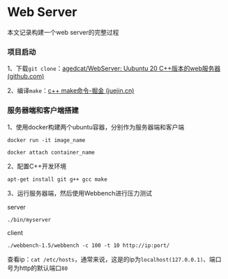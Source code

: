 ﻿# Web Server

本文记录构建一个web server的完整过程

### 项目启动

1、下载`git clone`：[agedcat/WebServer: Uubuntu 20 C++版本的web服务器 (github.com)](https://github.com/agedcat/WebServer)

2、编译`make`：[c++ make命令-掘金 (juejin.cn)](https://juejin.cn/s/c%2B%2B%20make%E5%91%BD%E4%BB%A4)

### 服务器端和客户端搭建

1、使用docker构建两个ubuntu容器，分别作为服务器端和客户端

`docker run -it image_name`

`docker attach container_name`

2、配置C++开发环境

`apt-get install git g++ gcc make`

3、运行服务器端，然后使用Webbench进行压力测试

server

`./bin/myserver`

client

`./webbench-1.5/webbench -c 100 -t 10 http://ip:port/`

查看ip：`cat /etc/hosts`，通常来说，这是的ip为`localhost(127.0.0.1)`、端口号为http的默认端口`80`